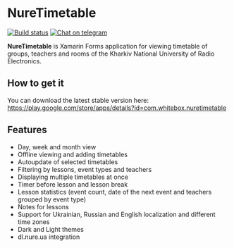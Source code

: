 # NureTimetable

[![Build status](https://github.com/maxkoshevoi/NureTimetable/actions/workflows/build.yml/badge.svg?event=push)](https://github.com/maxkoshevoi/NureTimetable/actions/workflows/build.yml)
[![Chat on telegram](https://img.shields.io/badge/chat-on%20telegram-blue)](https://t.me/nuretimetable_group)

**NureTimetable** is Xamarin Forms application for viewing timetable of groups, teachers and rooms of the Kharkiv National University of Radio Electronics.

## How to get it
You can download the latest stable version here: https://play.google.com/store/apps/details?id=com.whitebox.nuretimetable

## Features

- Day, week and month view
- Offline viewing and adding timetables
- Autoupdate of selected timetables
- Filtering by lessons, event types and teachers
- Displaying multiple timetables at once
- Timer before lesson and lesson break
- Lesson statistics (event count, date of the next event and teachers grouped by event type)
- Notes for lessons
- Support for Ukrainian, Russian and English localization and different time zones
- Dark and Light themes
- dl.nure.ua integration
